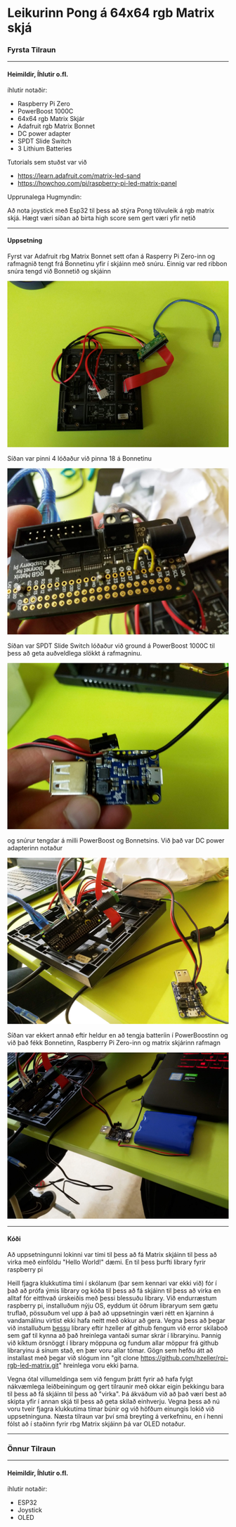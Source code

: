 # Leikurinn Pong á 64x64 rgb Matrix skjá

### Fyrsta Tilraun
---

#### Heimildir, Íhlutir o.fl.

íhlutir notaðir:

- Raspberry Pi Zero
- PowerBoost 1000C
- 64x64 rgb Matrix Skjár
- Adafruit rgb Matrix Bonnet
- DC power adapter
- SPDT Slide Switch
- 3 Lithium Batteries

Tutorials sem stuðst var við

- https://learn.adafruit.com/matrix-led-sand
- https://howchoo.com/pi/raspberry-pi-led-matrix-panel

Upprunalega Hugmyndin:
 
Að nota joystick með Esp32 til þess að stýra Pong tölvuleik á rgb matrix skjá. Hægt væri síðan að birta high score sem gert væri yfir netið

---

#### Uppsetning

Fyrst var Adafruit rbg Matrix Bonnet sett ofan á Rasperry Pi Zero-inn og rafmagnið tengt frá Bonnetinu yfir í skjáinn með snúru. Einnig var red ribbon snúra tengd við Bonnetið og skjáinn

![ alt text for screen readers](https://github.com/BirgirBragi/VESM3Lokaverkefni/blob/main/Myndir/IMG_20211207_081806.jpg "Text to show on mouseover")

Síðan var pinni 4 lóðaður við pinna 18 á Bonnetinu

![ alt text for screen readers](https://github.com/BirgirBragi/VESM3Lokaverkefni/blob/main/Myndir/IMG_20211207_081852.jpg "Text to show on mouseover")

Síðan var SPDT Slide Switch lóðaður við ground á PowerBoost 1000C til þess að geta auðveldlega slökkt á rafmagninu.

![ alt text for screen readers](https://github.com/BirgirBragi/VESM3Lokaverkefni/blob/main/Myndir/IMG_20211207_081916.jpg "Text to show on mouseover")

og snúrur tengdar á milli PowerBoost og Bonnetsins. Við það var DC power adapterinn notaður

![ alt text for screen readers](https://github.com/BirgirBragi/VESM3Lokaverkefni/blob/main/Myndir/IMG_20211207_081953.jpg "Text to show on mouseover")

Síðan var ekkert annað eftir heldur en að tengja batteríin í PowerBoostinn og við það fékk Bonnetinn, Raspberry Pi Zero-inn og matrix skjárinn rafmagn

![ alt text for screen readers](https://github.com/BirgirBragi/VESM3Lokaverkefni/blob/main/Myndir/IMG_20211207_082053.jpg "Text to show on mouseover")

---

#### Kóði

Að uppsetningunni lokinni var tími til þess að fá Matrix skjáinn til þess að virka með einföldu "Hello World!" dæmi. En til þess þurfti library fyrir raspberry pi

Heill fjagra klukkutíma tími í skólanum (þar sem kennari var ekki við) fór í það að prófa ýmis library og kóða til þess að fá skjáinn til þess að virka en alltaf fór eitthvað úrskeiðis með þessi blessuðu library. Við endurræstum raspberry pi, installuðum nýju OS, eyddum út öðrum libraryum sem gætu truflað, pössuðum vel upp á það að uppsetningin væri rétt en kjarninn á vandamálinu virtist ekki hafa neitt með okkur að gera. Vegna þess að þegar við installuðum [þessu](https://github.com/hzeller/rpi-rgb-led-matrix.git) library eftir hzeller af github fengum við error skilaboð sem gaf til kynna að það hreinlega vantaði sumar skrár í libraryinu. Þannig við kíktum örsnöggt í library möppuna og fundum allar möppur frá github libraryinu á sínum stað, en þær voru allar tómar. Gögn sem hefðu átt að installast með þegar við slógum inn "git clone https://github.com/hzeller/rpi-rgb-led-matrix.git" hreinlega voru ekki þarna.

Vegna ótal villumeldinga sem við fengum þrátt fyrir að hafa fylgt nákvæmlega leiðbeiningum og gert tilraunir með okkar eigin þekkingu bara til þess að fá skjáinn til þess að "virka". Þá ákváðum við að það væri best að skipta yfir í annan skjá til þess að geta skilað einhverju. Vegna þess að nú voru tveir fjagra klukkutíma tímar búnir og við höfðum einungis lokið við uppsetninguna. Næsta tilraun var því smá breyting á verkefninu, en í henni fólst að í staðinn fyrir rbg Matrix skjáinn þá var OLED notaður.

---

### Önnur Tilraun

---

#### Heimildir, Íhlutir o.fl.

íhlutir notaðir:
- ESP32
- Joystick
- OLED
